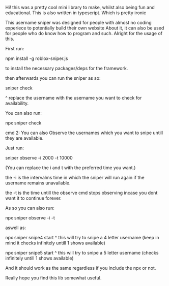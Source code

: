 Hi! this was a pretty cool mini library to make, whilst also being fun and educational.
This is also written in typescript. Which is pretty ironic


This username sniper was designed for people with almost no coding experiece to potentially build their own website About it, it can also be used for people who do know how to program and such. Alright for the usage of this.

First run:

npm install -g roblox-sniper.js

to install the necessary packages/deps for the framework.

then afterwards you can run the sniper as so:

sniper check

^ replace the username with the username you want to check for availability.

You can also run:

npx sniper check

cmd 2:
You can also Observe the usernames which you want to snipe untill they are available.

Just run:

sniper observe -i 2000 -t 10000

(You can replace the i and t with the preferred time you want.)

the -i is the intervalms time in which the sniper will run again if the username remains unavailable.

the -t is the time untill the observe cmd stops observing incase you dont want it to continue forever.

As so you can also run:

npx sniper observe -i -t

aswell as:

npx sniper snipe4 start
^ this will try to snipe a 4 letter username (keep in mind it checks infinitely untill 1 shows available)

npx sniper snipe5 start
^ this will try to snipe a 5 letter username (checks infinitely untill 1 shows available)

And it should work as the same regardless if you include the npx or not.

Really hope you find this lib somewhat useful.